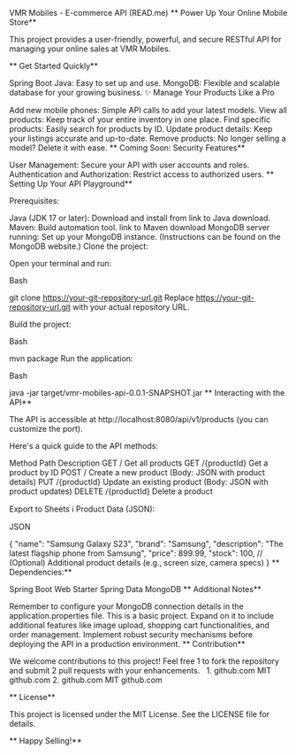 VMR Mobiles - E-commerce API (READ.me)
** Power Up Your Online Mobile Store**

This project provides a user-friendly, powerful, and secure RESTful API for managing your online sales at VMR Mobiles.

** Get Started Quickly**

Spring Boot Java: Easy to set up and use.
MongoDB: Flexible and scalable database for your growing business.
✨ Manage Your Products Like a Pro

Add new mobile phones: Simple API calls to add your latest models.
View all products: Keep track of your entire inventory in one place.
Find specific products: Easily search for products by ID.
Update product details: Keep your listings accurate and up-to-date.
Remove products: No longer selling a model? Delete it with ease.
** Coming Soon: Security Features**

User Management: Secure your API with user accounts and roles.
Authentication and Authorization: Restrict access to authorized users.
** Setting Up Your API Playground**

Prerequisites:

Java (JDK 17 or later): Download and install from link to Java download.
Maven: Build automation tool. link to Maven download
MongoDB server running: Set up your MongoDB instance. (Instructions can be found on the MongoDB website.)
Clone the project:

Open your terminal and run:

Bash

git clone https://your-git-repository-url.git
Replace https://your-git-repository-url.git with your actual repository URL.

Build the project:

Bash

mvn package
Run the application:

Bash

java -jar target/vmr-mobiles-api-0.0.1-SNAPSHOT.jar
**  Interacting with the API**

The API is accessible at http://localhost:8080/api/v1/products (you can customize the port).

Here's a quick guide to the API methods:

Method	Path	Description
GET	/	Get all products
GET	/{productId}	Get a product by ID
POST	/	Create a new product (Body: JSON with product details)
PUT	/{productId}	Update an existing product (Body: JSON with product updates)
DELETE	/{productId}	Delete a product

Export to Sheets
ℹ️ Product Data (JSON):

JSON

{
  "name": "Samsung Galaxy S23",
  "brand": "Samsung",
  "description": "The latest flagship phone from Samsung",
  "price": 899.99,
  "stock": 100,
  // (Optional) Additional product details (e.g., screen size, camera specs)
}
** Dependencies:**

Spring Boot Web Starter
Spring Data MongoDB
**  Additional Notes**

Remember to configure your MongoDB connection details in the application.properties file.
This is a basic project. Expand on it to include additional features like image upload, shopping cart functionalities, and order management.
Implement robust security mechanisms before deploying the API in a production environment.
** Contribution**

We welcome contributions to this project! Feel free 1  to fork the repository and submit 2  pull requests with your enhancements.   
1.
github.com
MIT
github.com
2.
github.com
MIT
github.com

** License**

This project is licensed under the MIT License. See the LICENSE file for details.

** Happy Selling!**
